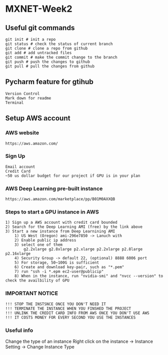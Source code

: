 # MXNET-Week2

## Useful git commands
 
    git init # init a repo 
    git status # check the status of current branch 
    git clone # clone a repo from github 
    git add # add untracked files 
    git commit # make the commit change to the branch 
    git push # push the changes to github 
    git pull # pull the changes from github 

## Pycharm feature for gtihub 
    Version Control 
    Mark down for readme 
    Terminal 
    
## Setup AWS account 

### AWS website 
    https://aws.amazon.com/
### Sign Up

    Email account
    Credit Card 
    ~50 us dollar budget for our project if GPU is in your plan

### AWS Deep Learning pre-built instance 
    https://aws.amazon.com/marketplace/pp/B01M0AXXQB
    
### Steps to start a GPU instance in AWS 
    1) Sign up a AWS account with credit card bounded 
    2) Search for the Deep Learning AMI (free) by the link above
    3) Start a new instance from Deep Learnining AMI 
        1) US West (Oregon)	ami-296e7850 -> Lanuch with
        2) Enable public ip address
        3) select one of them 
            g2.2xlarge g2.8xlarge p2.xlarge p2.2xlarge p2.8large p2.16xlarge
        4) Security Group -> default 22, (optional) 8888 6006 port
        5) For storage, 50~100G is sufficient
        6) Create and download key-pair, such as "*.pem"
        7) run "ssh -i *.epm ec2-user@publicip"
        8) When in the instance, run "nvidia-smi" and "nvcc --version" to check the availbility of GPU
        
### IMPORTANT NOTICE 
    !!! STOP THE INSTSNCE ONCE YOU DON'T NEED IT
    !!! TERMINATE THE INSTANCE WHEN YOU FINSHED THE PROJECT 
    !!! UNLINK THE CREDIT CARD INFO FROM AWS ONCE YOU DON'T USE AWS
    !!! IT COSTS MONEY FOR EVERY SECOND YOU USE THE INSTANCES

### Useful info

Change the type of an instance 
    Right click on the instance -> Instance Setting -> Change Instance Type 
     
